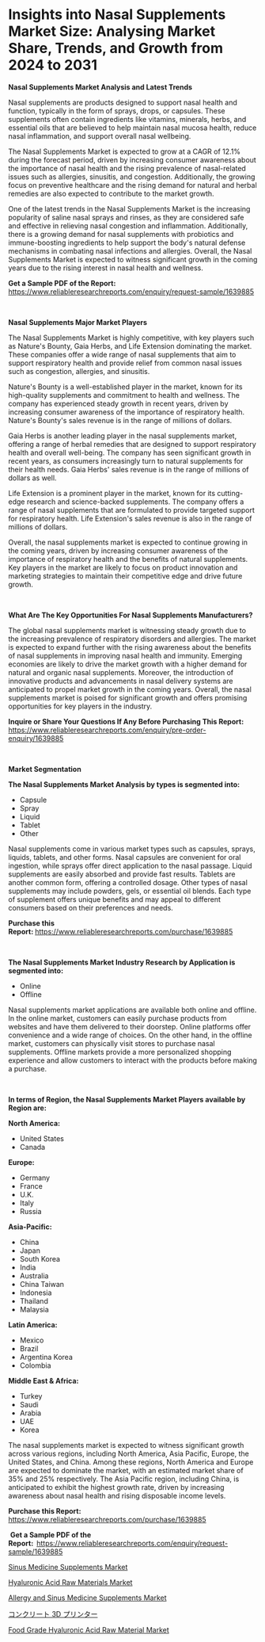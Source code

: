 <p><h1>Insights into Nasal Supplements Market Size: Analysing Market Share, Trends, and Growth from 2024 to 2031</h1></p><p><strong>Nasal Supplements Market Analysis and Latest Trends</strong></p>
<p><p>Nasal supplements are products designed to support nasal health and function, typically in the form of sprays, drops, or capsules. These supplements often contain ingredients like vitamins, minerals, herbs, and essential oils that are believed to help maintain nasal mucosa health, reduce nasal inflammation, and support overall nasal wellbeing.</p><p>The Nasal Supplements Market is expected to grow at a CAGR of 12.1% during the forecast period, driven by increasing consumer awareness about the importance of nasal health and the rising prevalence of nasal-related issues such as allergies, sinusitis, and congestion. Additionally, the growing focus on preventive healthcare and the rising demand for natural and herbal remedies are also expected to contribute to the market growth.</p><p>One of the latest trends in the Nasal Supplements Market is the increasing popularity of saline nasal sprays and rinses, as they are considered safe and effective in relieving nasal congestion and inflammation. Additionally, there is a growing demand for nasal supplements with probiotics and immune-boosting ingredients to help support the body's natural defense mechanisms in combating nasal infections and allergies. Overall, the Nasal Supplements Market is expected to witness significant growth in the coming years due to the rising interest in nasal health and wellness.</p></p>
<p><strong>Get a Sample PDF of the Report:&nbsp;</strong> <a href="https://www.reliableresearchreports.com/enquiry/request-sample/1639885">https://www.reliableresearchreports.com/enquiry/request-sample/1639885</a></p>
<p>&nbsp;</p>
<p><strong>Nasal Supplements Major Market Players</strong></p>
<p><p>The Nasal Supplements Market is highly competitive, with key players such as Nature's Bounty, Gaia Herbs, and Life Extension dominating the market. These companies offer a wide range of nasal supplements that aim to support respiratory health and provide relief from common nasal issues such as congestion, allergies, and sinusitis.</p><p>Nature's Bounty is a well-established player in the market, known for its high-quality supplements and commitment to health and wellness. The company has experienced steady growth in recent years, driven by increasing consumer awareness of the importance of respiratory health. Nature's Bounty's sales revenue is in the range of millions of dollars.</p><p>Gaia Herbs is another leading player in the nasal supplements market, offering a range of herbal remedies that are designed to support respiratory health and overall well-being. The company has seen significant growth in recent years, as consumers increasingly turn to natural supplements for their health needs. Gaia Herbs' sales revenue is in the range of millions of dollars as well.</p><p>Life Extension is a prominent player in the market, known for its cutting-edge research and science-backed supplements. The company offers a range of nasal supplements that are formulated to provide targeted support for respiratory health. Life Extension's sales revenue is also in the range of millions of dollars.</p><p>Overall, the nasal supplements market is expected to continue growing in the coming years, driven by increasing consumer awareness of the importance of respiratory health and the benefits of natural supplements. Key players in the market are likely to focus on product innovation and marketing strategies to maintain their competitive edge and drive future growth.</p></p>
<p>&nbsp;</p>
<p><strong>What Are The Key Opportunities For Nasal Supplements Manufacturers?</strong></p>
<p><p>The global nasal supplements market is witnessing steady growth due to the increasing prevalence of respiratory disorders and allergies. The market is expected to expand further with the rising awareness about the benefits of nasal supplements in improving nasal health and immunity. Emerging economies are likely to drive the market growth with a higher demand for natural and organic nasal supplements. Moreover, the introduction of innovative products and advancements in nasal delivery systems are anticipated to propel market growth in the coming years. Overall, the nasal supplements market is poised for significant growth and offers promising opportunities for key players in the industry.</p></p>
<p><strong>Inquire or Share Your Questions If Any Before Purchasing This Report:</strong> <a href="https://www.reliableresearchreports.com/enquiry/pre-order-enquiry/1639885">https://www.reliableresearchreports.com/enquiry/pre-order-enquiry/1639885</a></p>
<p>&nbsp;</p>
<p><strong>Market Segmentation</strong></p>
<p><strong>The Nasal Supplements Market Analysis by types is segmented into:</strong></p>
<p><ul><li>Capsule</li><li>Spray</li><li>Liquid</li><li>Tablet</li><li>Other</li></ul></p>
<p><p>Nasal supplements come in various market types such as capsules, sprays, liquids, tablets, and other forms. Nasal capsules are convenient for oral ingestion, while sprays offer direct application to the nasal passage. Liquid supplements are easily absorbed and provide fast results. Tablets are another common form, offering a controlled dosage. Other types of nasal supplements may include powders, gels, or essential oil blends. Each type of supplement offers unique benefits and may appeal to different consumers based on their preferences and needs.</p></p>
<p><strong>Purchase this Report:&nbsp;</strong><a href="https://www.reliableresearchreports.com/purchase/1639885">https://www.reliableresearchreports.com/purchase/1639885</a></p>
<p>&nbsp;</p>
<p><strong>The Nasal Supplements Market Industry Research by Application is segmented into:</strong></p>
<p><ul><li>Online</li><li>Offline</li></ul></p>
<p><p>Nasal supplements market applications are available both online and offline. In the online market, customers can easily purchase products from websites and have them delivered to their doorstep. Online platforms offer convenience and a wide range of choices. On the other hand, in the offline market, customers can physically visit stores to purchase nasal supplements. Offline markets provide a more personalized shopping experience and allow customers to interact with the products before making a purchase.</p></p>
<p>&nbsp;</p>
<p><strong>In terms of Region, the Nasal Supplements Market Players available by Region are:</strong></p>
<p>
    <p> <strong> North America: </strong>
        <ul>
            <li>United States</li>
            <li>Canada</li>
        </ul>
        </p> 
    <p> <strong> Europe: </strong>
        <ul>
            <li>Germany</li>
            <li>France</li>
            <li>U.K.</li>
            <li>Italy</li>
            <li>Russia</li>
        </ul>
        </p> 
    <p> <strong> Asia-Pacific: </strong>
        <ul>
            <li>China</li>
            <li>Japan</li>
            <li>South Korea</li>
            <li>India</li>
            <li>Australia</li>
            <li>China Taiwan</li>
            <li>Indonesia</li>
            <li>Thailand</li>
            <li>Malaysia</li>
        </ul>
        </p> 
    <p> <strong> Latin America: </strong>
        <ul>
            <li>Mexico</li>
            <li>Brazil</li>
            <li>Argentina Korea</li>
            <li>Colombia</li>
        </ul>
        </p> 
    <p> <strong> Middle East & Africa: </strong>
        <ul>
            <li>Turkey</li>
            <li>Saudi</li>
            <li>Arabia</li>
            <li>UAE</li>
            <li>Korea</li>
        </ul>
    </p>
    </p>
<p><p>The nasal supplements market is expected to witness significant growth across various regions, including North America, Asia Pacific, Europe, the United States, and China. Among these regions, North America and Europe are expected to dominate the market, with an estimated market share of 35% and 25% respectively. The Asia Pacific region, including China, is anticipated to exhibit the highest growth rate, driven by increasing awareness about nasal health and rising disposable income levels.</p></p>
<p><strong>Purchase this Report: </strong><a href="https://www.reliableresearchreports.com/purchase/1639885">https://www.reliableresearchreports.com/purchase/1639885</a></p>
<p>&nbsp;<strong>Get a Sample PDF of the Report:&nbsp;&nbsp;</strong><a href="https://www.reliableresearchreports.com/enquiry/request-sample/1639885">https://www.reliableresearchreports.com/enquiry/request-sample/1639885</a></p>
<p><strong></strong></p>
<p><p><a href="https://github.com/pjcfca/Market-Research-Report-List-1/blob/main/sinus-medicine-supplements-market.md">Sinus Medicine Supplements Market</a></p><p><a href="https://issuu.com/reportprime-2/docs/hyaluronic-acid-raw-materials-market-size-2030.ppt">Hyaluronic Acid Raw Materials Market</a></p><p><a href="https://github.com/wusalecollins540tpqoz/Market-Research-Report-List-1/blob/main/allergy-and-sinus-medicine-supplements-market.md">Allergy and Sinus Medicine Supplements Market</a></p><p><a href="https://github.com/joaejkdzgyljvo6/Market-Research-Report-List-1/blob/main/11496337116.md">コンクリート 3D プリンター</a></p><p><a href="https://issuu.com/reportprime-2/docs/food-grade-hyaluronic-acid-raw-material-market-siz">Food Grade Hyaluronic Acid Raw Material Market</a></p></p>